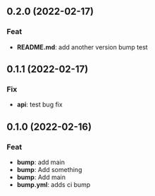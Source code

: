 ## 0.2.0 (2022-02-17)

### Feat

- **README.md**: add another version bump test

## 0.1.1 (2022-02-17)

### Fix

- **api**: test bug fix

## 0.1.0 (2022-02-16)

### Feat

- **bump**: add main
- **bump**: Add something
- **bump**: Add main
- **bump.yml**: adds ci bump
